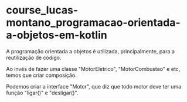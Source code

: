 # course_lucas-montano_programacao-orientada-a-objetos-em-kotlin

A programação orientada a objetos é utilizada, principalmente, para a reutilização de código.

 Ao invés de fazer uma classe "MotorEletrico", "MotorCombustao" e etc, temos que criar composição.
 
Podemos criar a interface "Motor", que diz que todo motor deve ter uma função "ligar()" e "desligar()".